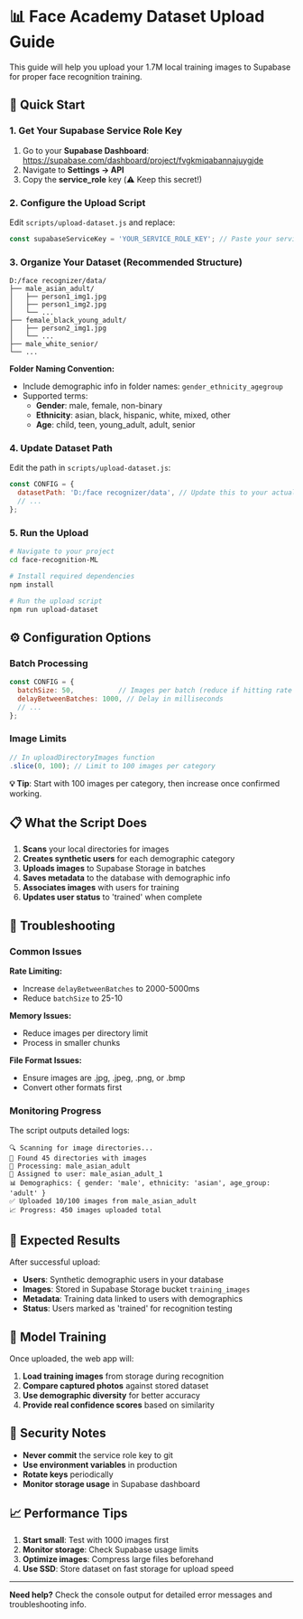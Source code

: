 # 📊 Face Academy Dataset Upload Guide

This guide will help you upload your 1.7M local training images to Supabase for proper face recognition training.

## 🚀 Quick Start

### 1. Get Your Supabase Service Role Key

1. Go to your **Supabase Dashboard**: https://supabase.com/dashboard/project/fvgkmiqabannajuygjde
2. Navigate to **Settings → API**
3. Copy the **service_role** key (⚠️ Keep this secret!)

### 2. Configure the Upload Script

Edit `scripts/upload-dataset.js` and replace:

```javascript
const supabaseServiceKey = 'YOUR_SERVICE_ROLE_KEY'; // Paste your service role key here
```

### 3. Organize Your Dataset (Recommended Structure)

```
D:/face recognizer/data/
├── male_asian_adult/
│   ├── person1_img1.jpg
│   ├── person1_img2.jpg
│   └── ...
├── female_black_young_adult/
│   ├── person2_img1.jpg
│   └── ...
├── male_white_senior/
└── ...
```

**Folder Naming Convention:**
- Include demographic info in folder names: `gender_ethnicity_agegroup`
- Supported terms:
  - **Gender**: male, female, non-binary
  - **Ethnicity**: asian, black, hispanic, white, mixed, other  
  - **Age**: child, teen, young_adult, adult, senior

### 4. Update Dataset Path

Edit the path in `scripts/upload-dataset.js`:

```javascript
const CONFIG = {
  datasetPath: 'D:/face recognizer/data', // Update this to your actual path
  // ...
};
```

### 5. Run the Upload

```bash
# Navigate to your project
cd face-recognition-ML

# Install required dependencies
npm install

# Run the upload script
npm run upload-dataset
```

## ⚙️ Configuration Options

### Batch Processing
```javascript
const CONFIG = {
  batchSize: 50,           // Images per batch (reduce if hitting rate limits)
  delayBetweenBatches: 1000, // Delay in milliseconds
  // ...
};
```

### Image Limits
```javascript
// In uploadDirectoryImages function
.slice(0, 100); // Limit to 100 images per category
```

**💡 Tip**: Start with 100 images per category, then increase once confirmed working.

## 📋 What the Script Does

1. **Scans** your local directories for images
2. **Creates synthetic users** for each demographic category
3. **Uploads images** to Supabase Storage in batches
4. **Saves metadata** to the database with demographic info
5. **Associates images** with users for training
6. **Updates user status** to 'trained' when complete

## 🔧 Troubleshooting

### Common Issues

**Rate Limiting:**
- Increase `delayBetweenBatches` to 2000-5000ms
- Reduce `batchSize` to 25-10

**Memory Issues:**
- Reduce images per directory limit
- Process in smaller chunks

**File Format Issues:**
- Ensure images are .jpg, .jpeg, .png, or .bmp
- Convert other formats first

### Monitoring Progress

The script outputs detailed logs:
```
🔍 Scanning for image directories...
📂 Found 45 directories with images
📁 Processing: male_asian_adult
👤 Assigned to user: male_asian_adult_1
📊 Demographics: { gender: 'male', ethnicity: 'asian', age_group: 'adult' }
✅ Uploaded 10/100 images from male_asian_adult
📈 Progress: 450 images uploaded total
```

## 🎯 Expected Results

After successful upload:
- **Users**: Synthetic demographic users in your database
- **Images**: Stored in Supabase Storage bucket `training_images`
- **Metadata**: Training data linked to users with demographics
- **Status**: Users marked as 'trained' for recognition testing

## 🔄 Model Training

Once uploaded, the web app will:
1. **Load training images** from storage during recognition
2. **Compare captured photos** against stored dataset
3. **Use demographic diversity** for better accuracy
4. **Provide real confidence scores** based on similarity

## 🚨 Security Notes

- **Never commit** the service role key to git
- **Use environment variables** in production
- **Rotate keys** periodically
- **Monitor storage usage** in Supabase dashboard

## 📈 Performance Tips

1. **Start small**: Test with 1000 images first
2. **Monitor storage**: Check Supabase usage limits
3. **Optimize images**: Compress large files beforehand
4. **Use SSD**: Store dataset on fast storage for upload speed

---

**Need help?** Check the console output for detailed error messages and troubleshooting info.

